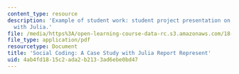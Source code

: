 ```yaml
---
content_type: resource
description: 'Example of student work: student project presentation on social coding
  with Julia.'
file: /media/https%3A/open-learning-course-data-rc.s3.amazonaws.com/18-337j-parallel-computing-fall-2011/4ab4fd1815c2ada2b2133ad6ebe0bd47_MIT18_337JF11_Social_pres.pdf
file_type: application/pdf
resourcetype: Document
title: 'Social Coding: A Case Study with Julia Report Represent'
uid: 4ab4fd18-15c2-ada2-b213-3ad6ebe0bd47
---
```

